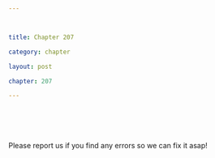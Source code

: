 ```yaml
---



title: Chapter 207

category: chapter

layout: post

chapter: 207

---
```




<br><br><br><br>
Please report us if you find any errors so we can fix it asap!